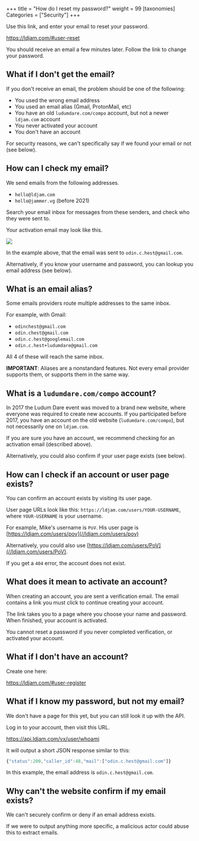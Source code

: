 +++
title = "How do I reset my password?"
weight = 99
[taxonomies]
Categories = ["Security"]
+++

Use this link, and enter your email to reset your password.

<https://ldjam.com/#user-reset>

You should receive an email a few minutes later. Follow the link to change your password.


## What if I don't get the email?
If you don't receive an email, the problem should be one of the following:

* You used the wrong email address
* You used an email alias (Gmail, ProtonMail, etc)
* You have an old `ludumdare.com/compo` account, but not a newer `ldjam.com` account
* You never activated your account
* You don't have an account

For security reasons, we can't specifically say if we found your email or not (see below[](why-cant-the-website-confirm-if-my-email-exists)).


## How can I check my email?
We send emails from the following addresses.

* `hello@ldjam.com`
* `hello@jammer.vg` (before 2021)

Search your email inbox for messages from these senders, and check who they were sent to.

Your activation email may look like this.

![](/resources/questions/sample-email.png)

In the example above, that the email was sent to `odin.c.hest@gmail.com`.

Alternatively, if you know your username and password, you can lookup you email address (see below). 


## What is an email alias?
Some emails providers route multiple addresses to the same inbox.

For example, with Gmail:

* `odinchest@gmail.com`
* `odin.chest@gmail.com`
* `odin.c.hest@googlemail.com`
* `odin.c.hest+ludumdare@gmail.com`

All 4 of these will reach the same inbox.

**IMPORTANT**: Aliases are a nonstandard features. Not every email provider supports them, or supports them in the same way.


## What is a `ludumdare.com/compo` account?
In 2017 the Ludum Dare event was moved to a brand new website, where everyone was required to create new accounts. If you participated before 2017, you have an account on the old website (`ludumdare.com/compo`), but not necessarily one on `ldjam.com`.

If you are sure you have an account, we recommend checking for an activation email (described above).

Alternatively, you could also confirm if your user page exists (see below).


## How can I check if an account or user page exists?
You can confirm an account exists by visiting its user page.

User page URLs look like this: `https://ldjam.com/users/YOUR-USERNAME`, where `YOUR-USERNAME` is your username.

For example, Mike's username is `PoV`. His user page is [https://ldjam.com/users/pov](//ldjam.com/users/pov)

Alternatively, you could also use [https://ldjam.com/users/PoV](//ldjam.com/users/PoV).

If you get a `404` error, the account does not exist.


## What does it mean to activate an account?
When creating an account, you are sent a verification email. The email contains a link you must click to continue creating your account. 

The link takes you to a page where you choose your name and password. When finished, your account is activated.

You cannot reset a password if you never completed verification, or activated your account.


## What if I don't have an account?
Create one here:

<https://ldjam.com/#user-register>


## What if I know my password, but not my email?
We don't have a page for this yet, but you can still look it up with the API.

Log in to your account, then visit this URL.

<https://api.ldjam.com/vx/user/whoami>

It will output a short JSON response similar to this: 

```js
{"status":200,"caller_id":48,"mail":["odin.c.hest@gmail.com"]}
```

In this example, the email address is `odin.c.hest@gmail.com`.


## Why can't the website confirm if my email exists?
We can't securely confirm or deny if an email address exists. 

If we were to output anything more specific, a malicious actor could abuse this to extract emails.

